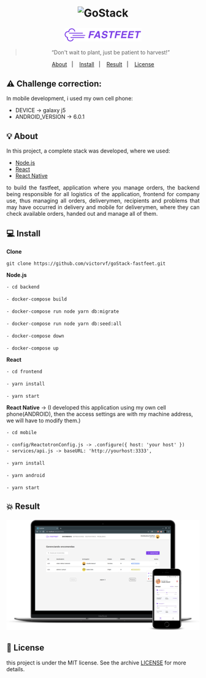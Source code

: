 <h1 align="center">
    <img alt="GoStack" src="https://rocketseat-cdn.s3-sa-east-1.amazonaws.com/bootcamp-header.png" width="200px" />
</h1>

<h3 align="center">
    <img alt="GoStack" src=".github/fastfeet-logo.png" width="200px" />
</h3>

<blockquote align="center">“Don't wait to plant, just be patient to harvest!”</blockquote>

<p align="center">
  <a href="#bulb-about">About</a>&nbsp;&nbsp;&nbsp;|&nbsp;&nbsp;&nbsp;
  <a href="#computer-install">Install</a>&nbsp;&nbsp;&nbsp;|&nbsp;&nbsp;&nbsp;
  <a href="#boom-result">Result</a>&nbsp;&nbsp;&nbsp;|&nbsp;&nbsp;&nbsp;
  <a href="#memo-licença">License</a>
</p>

## :warning: Challenge correction:

In mobile development, i used my own cell phone:
- DEVICE -> galaxy j5
- ANDROID_VERSION -> 6.0.1

## :bulb: About

<p>In this project, a complete stack was developed, where we used:</p>

- [Node.js](https://nodejs.org/en/)
- [React](https://reactjs.org/)
- [React Native](https://reactnative.dev/)

<p align="justify">
to build the fastfeet, application where you manage orders, the backend being responsible for all logistics of the application, frontend for company use, thus managing all orders, deliverymen, recipients and problems that may have occurred in delivery and mobile for deliverymen, where they can check available orders, handed out and manage all of them.
</p>

## :computer: Install

**Clone**
```
git clone https://github.com/victorvf/goStack-fastfeet.git
```

**Node.js**

```
- cd backend

- docker-compose build

- docker-compose run node yarn db:migrate

- docker-compose run node yarn db:seed:all

- docker-compose down

- docker-compose up
```

**React**

```
- cd frontend

- yarn install

- yarn start
```

**React Native** -> (I developed this application using my own cell phone(ANDROID), then the access settings are with my machine address, we will have to modify them.)

```
- cd mobile

- config/ReactotronConfig.js -> .configure({ host: 'your host' })
- services/api.js -> baseURL: 'http://yourhost:3333',

- yarn install

- yarn android

- yarn start
```

## :boom: Result

<h3 align="center">
    <img alt="GoStack" src=".github/result.png" width="1920px" />
</h3>

## :memo: License

this project is under the MIT license. See the archive [LICENSE](https://github.com/Rocketseat/bootcamp-gostack-desafio-03/blob/master/LICENSE.md) for more details.

